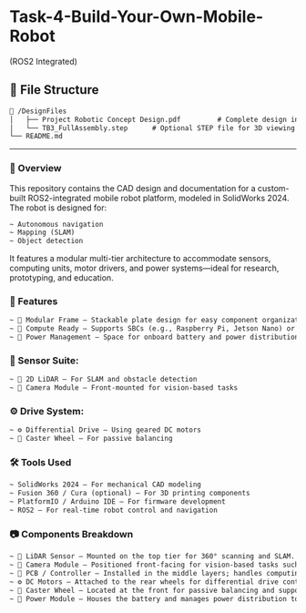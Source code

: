 # Task-4-Build-Your-Own-Mobile-Robot
(ROS2 Integrated)

## 📁 File Structure
```markdown
📁 /DesignFiles
│   ├── Project Robotic Concept Design.pdf         # Complete design in PDF format
│   └── TB3_FullAssembly.step      # Optional STEP file for 3D viewing or editing
└── README.md
```
------
### 🤖 Overview

This repository contains the CAD design and documentation for a custom-built ROS2-integrated mobile robot platform, modeled in SolidWorks 2024. The robot is designed for:

```markdown
~ Autonomous navigation
~ Mapping (SLAM)
~ Object detection
```

It features a modular multi-tier architecture to accommodate sensors, computing units, motor drivers, and power systems—ideal for research, prototyping, and education.

### 🔧 Features

```markdown
~ 🧱 Modular Frame – Stackable plate design for easy component organization and expansion
~ 🧠 Compute Ready – Supports SBCs (e.g., Raspberry Pi, Jetson Nano) or microcontrollers
~ 🔋 Power Management – Space for onboard battery and power distribution
```

### 🎯 Sensor Suite:

```markdown
~ 🔲 2D LiDAR – For SLAM and obstacle detection
~ 🎥 Camera Module – Front-mounted for vision-based tasks
```

### ⚙️ Drive System:

```markdown
~ ⚙️ Differential Drive – Using geared DC motors
~ 🛞 Caster Wheel – For passive balancing
```

### 🛠️ Tools Used

```markdown
~ SolidWorks 2024 – For mechanical CAD modeling
~ Fusion 360 / Cura (optional) – For 3D printing components
~ PlatformIO / Arduino IDE – For firmware development
~ ROS2 – For real-time robot control and navigation
```

### 📷 Components Breakdown

```markdown
~ 🔲 LiDAR Sensor – Mounted on the top tier for 360° scanning and SLAM.
~ 🎥 Camera Module – Positioned front-facing for vision-based tasks such as object detection.
~ 🧠 PCB / Controller – Installed in the middle layers; handles computing and I/O operations.
~ ⚙️ DC Motors – Attached to the rear wheels for differential drive control.
~ 🛞 Caster Wheel – Located at the front for passive balancing and support.
~ 🔌 Power Module – Houses the battery and manages power distribution to all components.
```
